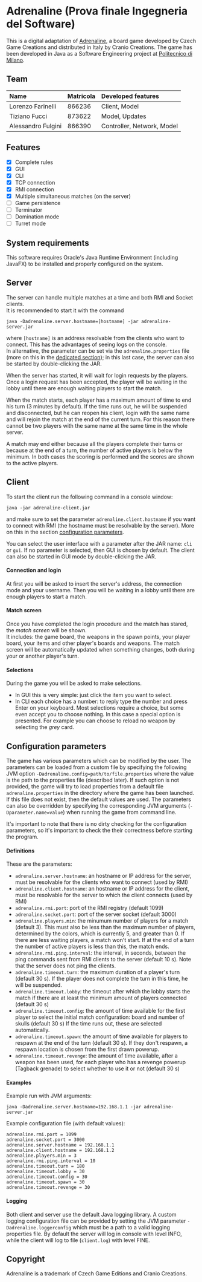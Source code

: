 # Adrenaline (Prova finale Ingegneria del Software)
This is a digital adaptation of [Adrenaline](https://czechgames.com/en/adrenaline/), a board game developed by Czech Game Creations and distributed in Italy by Cranio Creations.
The game has been developed in Java as a Software Engineering project at [Politecnico di Milano](https://www.polimi.it).

## Team
<!-- TODO: Remove sensible data before publishing public repo -->
| Name                | Matricola      | Developed features         |
| :------------------ | :------------- | :------------------------- |
| Lorenzo Farinelli   | 866236         | Client, Model              |
| Tiziano Fucci       | 873622         | Model, Updates             |
| Alessandro Fulgini  | 866390         | Controller, Network, Model |

## Features
- [x] Complete rules
- [x] GUI
- [x] CLI
- [x] TCP connection
- [x] RMI connection
- [x] Multiple simultaneous matches (on the server)
- [ ] Game persistence
- [ ] Terminator
- [ ] Domination mode
- [ ] Turret mode

## System requirements
This software requires Oracle's Java Runtime Environment (including JavaFX)
to be installed and properly configured on the system.

## Server
The server can handle multiple matches at a time and both RMI and Socket
clients.\
It is recommended to start it with the command
```
java -Dadrenaline.server.hostname=[hostname] -jar adrenaline-server.jar
```
where `[hostname]` is an address resolvable from the clients who want to connect.
This has the advantages of seeing logs on the console.\
In alternative, the parameter can be set via the `adrenaline.properties` file
(more on this in the [dedicated section](##configuration-parameters));
in this last case, the server can also be started by double-clicking the JAR.

When the server has started, it will wait for login requests by the players.
Once a login request has been accepted, the player will be waiting in the
lobby until there are enough waiting players to start the match.

When the match starts, each player has a maximum amount of time to end his turn
(3 minutes by default).
If the time runs out, he will be suspended and disconnected, but he can
reopen his client, login with the same name and will rejoin the match at the
end of the current turn.
For this reason there cannot be two players with the same name at the same time
in the whole server.

A match may end either because all the players complete their turns
or because at the end of a turn, the number of active players is below
the minimum.
In both cases the scoring is performed and the scores are shown to the
active players.

## Client
To start the client run the following command in a console window:
```
java -jar adrenaline-client.jar
```
and make sure to set the parameter `adrenaline.client.hostname`
if you want to connect with RMI (the hostname must be resolvable by the server).
More on this in the section
[configuration parameters](#configuration-parameters).

You can select the user interface with a parameter after the JAR name:
`cli` or `gui`. If no parameter is selected, then GUI is chosen by default.
The client can also be started in GUI mode by double-clicking the JAR.

#### Connection and login
At first you will be asked to insert the server's address, the connection
mode and your username.
Then you will be waiting in a lobby until there are enough players to start
a match.

#### Match screen
<!-- TODO: Add screenshots -->
Once you have completed the login procedure and the match has stared,
the _match screen_ will be shown.\
It includes: the game board, the weapons in the spawn points, your player board,
your items and other player's boards and weapons.
The match screen will be automatically updated when something changes,
both during your or another player's turn.

#### Selections

During the game you will be asked to make selections.
+ In GUI this is very simple: just click the item you want to select.
+ In CLI each choice has a number: to reply type the number and press
Enter on your keyboard.
Most selections require a choice, but some even accept you to choose nothing.
In this case a special option is presented. For example you can choose to
reload no weapon by selecting the _grey_ card.
<!-- TODO: Add image -->

## Configuration parameters

The game has various parameters which can be modified by the user.
The parameters can be loaded from a custom file by specifying the following
JVM option `-Dadrenaline.config=path/to/file.properties` where the value
is the path to the properties file (described later).
If such option is not provided, the game will try to load properties
from a default file `adrenaline.properties` in the directory where the
game has been launched.
If this file does not exist, then the default values are used.
The parameters can also be overridden by specifying the corresponding
JVM arguments (`-Dparameter.name=value`) when running the game from command line.

It's important to note that there is no dirty checking for the configuration
parameters, so it's important to check the their correctness before
starting the program.

#### Definitions
These are the parameters:
+ `adrenaline.server.hostname`:
an hostname or IP address for the server, must be resolvable for the clients who
want to connect (used by RMI)
+ `adrenaline.client.hostname`:
an hostname or IP address for the client, must be resolvable for the server to
which the client connects (used by RMI)
+ `adrenaline.rmi.port`:
port of the RMI registry (default 1099)
+ `adrenaline.socket.port`:
port of the server socket (default 3000)
+ `adrenaline.players.min`:
the minumum number of players for a match (default 3).
This must also be less than the maximum number of players, determined by
the colors, which is currently 5, and greater than 0.
If there are less waiting players, a match won't start. If at the end of a turn
the number of active players is less than this, the match ends.
+ `adrenaline.rmi.ping.interval`:
the interval, in seconds, between the ping commands sent from RMI clients to the
server (default 10 s). Note that the server does not ping the clients.
+ `adrenaline.timeout.turn`:
the maximum duration of a player's turn (default 30 s).
If the player does not complete the turn in this time, he will be suspended.
+ `adrenaline.timeout.lobby`:
the timeout after which the lobby starts the match if there are at least
the minimum amount of players connected (default 30 s)
+ `adrenaline.timeout.config`:
the amount of time available for the first player to select the initial match
configuration: board and number of skulls (default 30 s)
If the time runs out, these are selected automatically.
+ `adrenaline.timeout.spawn`:
the amount of time available for players to respawn at the end of the turn
(default 30 s). If they don't respawn, a respawn location is chosen
from the first drawn powerup.
+ `adrenaline.timeout.revenge`:
the amount of time available, after a weapon has been used, for each player
who has a revenge powerup (Tagback grenade) to select whether to use it or
not (default 30 s)

#### Examples
Example run with JVM arguments:
```
java -Dadrenaline.server.hostname=192.168.1.1 -jar adrenaline-server.jar
```

Example configuration file (with default values):
```
adrenaline.rmi.port = 1099
adrenaline.socket.port = 3000
adrenaline.server.hostname = 192.168.1.1
adrenaline.client.hostname = 192.168.1.2
adrenaline.players.min = 3
adrenaline.rmi.ping.interval = 10
adrenaline.timeout.turn = 180
adrenaline.timeout.lobby = 30
adrenaline.timeout.config = 30
adrenaline.timeout.spawn = 30
adrenaline.timeout.revenge = 30
```

#### Logging
Both client and server use the default Java logging library.
A custom logging configuration file can be provided by setting the JVM
parameter `-Dadrenaline.loggerconfig` which must be a path to a valid
logging properties file.
By default the server will log in console with level INFO, while
the client will log to file (`client.log`) with level FINE.

## Copyright
Adrenaline is a trademark of Czech Game Editions and Cranio Creations.
